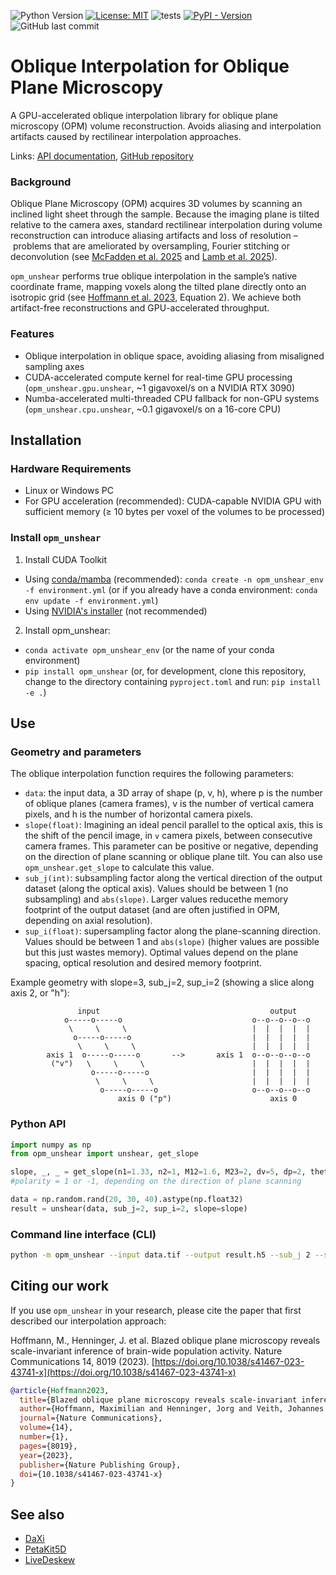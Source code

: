 ![Python Version](https://img.shields.io/badge/python-3.9+-blue)
[![License: MIT](https://img.shields.io/badge/License-MIT-yellow.svg)](https://opensource.org/licenses/MIT)
![tests](https://github.com/danionella/opm_unshear/actions/workflows/test.yml/badge.svg)
[![PyPI - Version](https://img.shields.io/pypi/v/opm_unshear)](https://pypi.org/project/opm_unshear/)
![GitHub last commit](https://img.shields.io/github/last-commit/danionella/opm_unshear)

# Oblique Interpolation for Oblique Plane Microscopy
A GPU-accelerated oblique interpolation library for oblique plane microscopy (OPM) volume reconstruction. Avoids aliasing and interpolation artifacts caused by rectilinear interpolation approaches.

Links: [API documentation](http://danionella.github.io/opm_unshear), [GitHub repository](https://github.com/danionella/opm_unshear)

### Background

Oblique Plane Microscopy (OPM) acquires 3D volumes by scanning an inclined light sheet through the sample. Because the imaging plane is tilted relative to the camera axes, standard rectilinear interpolation during volume reconstruction can introduce aliasing artifacts and loss of resolution – problems that are ameliorated by oversampling, Fourier stitching or deconvolution (see [McFadden et al. 2025](https://doi.org/10.1364/BOE.555473) and [Lamb et al. 2025](https://www.biorxiv.org/content/10.1101/2025.04.30.651458)).

`opm_unshear` performs true oblique interpolation in the sample’s native coordinate frame, mapping voxels along the tilted plane directly onto an isotropic grid (see [Hoffmann et al. 2023](https://www.nature.com/articles/s41467-023-43741-x#Sec13), Equation 2). We achieve both artifact-free reconstructions and GPU-accelerated throughput.

### Features

- Oblique interpolation in oblique space, avoiding aliasing from misaligned sampling axes  
- CUDA-accelerated compute kernel for real-time GPU processing (`opm_unshear.gpu.unshear`, ~1 gigavoxel/s on a NVIDIA RTX 3090)
- Numba-accelerated multi-threaded CPU fallback for non-GPU systems (`opm_unshear.cpu.unshear`, ~0.1 gigavoxel/s on a 16-core CPU)

## Installation
### Hardware Requirements
- Linux or Windows PC
- For GPU acceleration (recommended): CUDA-capable NVIDIA GPU with sufficient memory (≥ 10 bytes per voxel of the volumes to be processed)

### Install `opm_unshear`

1. Install CUDA Toolkit
- Using [conda/mamba](https://github.com/conda-forge/miniforge) (recommended): `conda create -n opm_unshear_env -f environment.yml` (or if you already have a conda environment: `conda env update -f environment.yml`)
- Using [NVIDIA's installer](https://developer.nvidia.com/cuda-downloads) (not recommended)

2. Install opm_unshear:
- `conda activate opm_unshear_env` (or the name of your conda environment)
- `pip install opm_unshear` (or, for development, clone this repository, change to the directory containing `pyproject.toml` and run: `pip install -e .`)

## Use

### Geometry and parameters

The oblique interpolation function requires the following parameters:
- `data`: the input data, a 3D array of shape (p, v, h), where p is the number of oblique planes (camera frames), v is the number of vertical camera pixels, and h is the number of horizontal camera pixels.
- `slope(float)`: Imagining an ideal pencil parallel to the optical axis, this is the shift of the pencil image, in `v` camera pixels, between consecutive camera frames. This parameter can be positive or negative, depending on the direction of plane scanning or oblique plane tilt. You can also use `opm_unshear.get_slope` to calculate this value.
- `sub_j(int)`: subsampling factor along the vertical direction of the output dataset (along the optical axis). Values should be between 1 (no subsampling)  and `abs(slope)`. Larger values reducethe memory footprint of the output dataset (and are often justified in OPM, depending on axial resolution).
- `sup_i(float)`: supersampling factor along the plane-scanning direction. Values should be between 1 and `abs(slope)` (higher values are possible but this just wastes memory). Optimal values depend on the plane spacing, optical resolution and desired memory footprint.

Example geometry with slope=3, sub_j=2, sup_i=2 (showing a slice along axis 2, or "h"):
```
               input                                      output
            o-----o-----o                             o--o--o--o--o
             \     \     \                            |  |  |  |  |
              o-----o-----o                           |  |  |  |  |
               \     \     \                          |  |  |  |  |
        axis 1  o-----o-----o       -->       axis 1  o--o--o--o--o
         ("v")   \     \     \                        |  |  |  |  |
                  o-----o-----o                       |  |  |  |  |
                   \     \     \                      |  |  |  |  |
                    o-----o-----o                     o--o--o--o--o
                        axis 0 ("p")                      axis 0
```

### Python API
```python
import numpy as np
from opm_unshear import unshear, get_slope

slope, _, _ = get_slope(n1=1.33, n2=1, M12=1.6, M23=2, dv=5, dp=2, theta_sample=np.radians(30), polarity=1)
#polarity = 1 or -1, depending on the direction of plane scanning

data = np.random.rand(20, 30, 40).astype(np.float32)
result = unshear(data, sub_j=2, sup_i=2, slope=slope)
```
### Command line interface (CLI)
```bash
python -m opm_unshear --input data.tif --output result.h5 --sub_j 2 --sup_i 2 --slope 5
```

## Citing our work
If you use `opm_unshear` in your research, please cite the paper that first described our interpolation approach:

Hoffmann, M., Henninger, J. et al. Blazed oblique plane microscopy reveals scale-invariant inference of brain-wide population activity. Nature Communications 14, 8019 (2023). [https://doi.org/10.1038/s41467-023-43741-x](https://doi.org/10.1038/s41467-023-43741-x)

```bibtex
@article{Hoffmann2023,
  title={Blazed oblique plane microscopy reveals scale-invariant inference of brain-wide population activity},
  author={Hoffmann, Maximilian and Henninger, Jorg and Veith, Johannes and Richter, Lars and Judkewitz, Benjamin},
  journal={Nature Communications},
  volume={14},
  number={1},
  pages={8019},
  year={2023},
  publisher={Nature Publishing Group},
  doi={10.1038/s41467-023-43741-x}
}
```

## See also
- [DaXi](https://github.com/royerlab/daxi)
- [PetaKit5D](https://github.com/abcucberkeley/PetaKit5D)
- [LiveDeskew](https://github.com/Jrl-98/Live-Deskewing)
